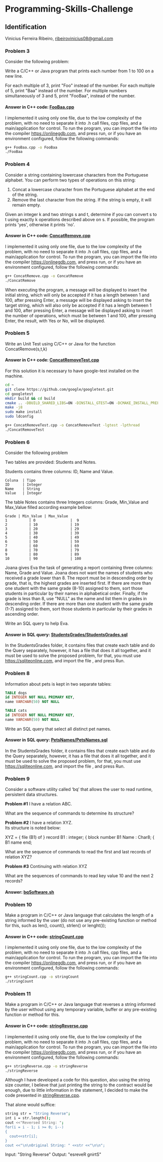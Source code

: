 # Programming-Skills-Challenge

## **Identification**

Vinicius Ferreira Ribeiro, <ribeirovinicius08@gmail.com>

### **Problem 3**

Consider the following problem:

Write a C/C++ or Java program that prints each number from 1 to 100 on a new line.

For each multiple of 3, print "Foo" instead of the number.
For each multiple of 5, print "Baa" instead of the number.
For multiple numbers simultaneously of 3 and 5, print "FooBaa", instead of the number.

#### **Answer in C++ code: [FooBaa.cpp](FooBaa.cpp)**

I implemented it using only one file, due to the low complexity of the problem, with no need to separate it into .h call files, cpp files, and a main/application for control.
To run the program, you can import the file into the compiler https://onlinegdb.com, and press run, or if you have an environment configured, follow the following commands:

``` sh
g++ FooBaa.cpp -o FooBaa
./FooBaa
```

### **Problem 4**

Consider a string containing lowercase characters from the Portuguese alphabet. You can perform two types of operations on this string:
1. Concat a lowercase character from the Portuguese alphabet at the end of the string.
2. Remove the last character from the string. If the string is empty, it will remain empty.

Given an integer k and two strings s and t, determine if you can convert s to t using exactly k operations described above on s. If possible, the program prints 'yes', otherwise it prints 'no'.

#### **Answer in C++ code: [ConcatRemove.cpp](ConcatRemove.cpp)**

I implemented it using only one file, due to the low complexity of the problem, with no need to separate it into .h call files, cpp files, and a main/application for control.
To run the program, you can import the file into the compiler https://onlinegdb.com, and press run, or if you have an environment configured, follow the following commands:

``` sh
g++ ConcatRemove.cpp -o ConcatRemove
./ConcatRemove
```

When executing the program, a message will be displayed to insert the initial string, which will only be accepted if it has a length between 1 and 100, after pressing Enter, a message will be displayed asking to insert the target string, which will also only be accepted if it has a length between 1 and 100, after pressing Enter, a message will be displayed asking to insert the number of operations, which must be between 1 and 100, after pressing Enter, the result, with Yes or No, will be displayed.

### **Problem 5**
Write an Unit Test using C/C++ or Java for the function ConcatRemove(s,t,k)

#### **Answer in C++ code: [ConcatRemoveTest.cpp](ConcatRemoveTest.cpp)**

For this solution it is necessary to have google-test installed on the machine.
``` sh
cd ~
git clone https://github.com/google/googletest.git
cd googletest
mkdir build && cd build
cmake .. -DBUILD_SHARED_LIBS=ON -DINSTALL_GTEST=ON -DCMAKE_INSTALL_PREFIX:PATH=/usr
make -j8
sudo make install
sudo ldconfig
```

``` sh
g++ ConcatRemoveTest.cpp -o ConcatRemoveTest -lgtest -lpthread
./ConcatRemoveTest
```

### **Problem 6**

Consider the following problem

Two tables are provided: Students and Notes.

Students contains three columns: ID, Name and Value.

``` text
Coluna  | Tipo
ID      | Integer
Name    | String
Value   | Integer
```

The table Notes contains three Integers columns: Grade, Min_Value and Max_Value filled according example bellow:

``` text
Grade | Min_Value | Max_Value
1          | 0                |  9
2          | 10               | 19
3          | 20               | 29
4          | 30               | 39
5          | 40               | 49
6          | 50               | 59
7          | 60               | 69
8          | 70               | 79
9          | 80               | 89
10         | 90               | 100    
```

Joana gives Eva the task of generating a report containing three columns: Name, Grade and Value. Joana does not want the names of students who received a grade lower than 8. The report must be in descending order by grade, that is, the highest grades are inserted first. If there are more than one student with the same grade (8-10) assigned to them, sort those students in particular by their names in alphabetical order. Finally, if the grade is less than 8, use "NULL" as the name and list them in grades in descending order. If there are more than one student with the same grade (1-7) assigned to them, sort those students in particular by their grades in ascending order.

Write an SQL query to help Eva.

#### **Answer in SQL query: [StudentsGrades/StudentsGrades.sql](StudentsGrades/StudentsGrades.sql)**

In the StudentsGrades folder, it contains files that create each table and do the Query separately, however, it has a file that does it all together, and it must be used to solve the proposed problem, for that, you must use https://sqliteonline.com, and import the file , and press Run.

### **Problem 8**

Information about pets is kept in two separate tables:

``` sql
TABLE dogs
id INTEGER NOT NULL PRIMARY KEY,
name VARCHAR(50) NOT NULL

TABLE cats
id INTEGER NOT NULL PRIMARY KEY,
name VARCHAR(50) NOT NULL
```

Write an SQL query that select all distinct pet names.

#### **Answer in SQL query: [PetsNames/PetsNames.sql](PetsNames/PetsNames.sql)**

In the StudentsGrades folder, it contains files that create each table and do the Query separately, however, it has a file that does it all together, and it must be used to solve the proposed problem, for that, you must use https://sqliteonline.com, and import the file , and press Run.

### **Problem 9**

Consider a software utility called ‘bq’ that allows the user to read runtime, persistent data structures.

**Problem #1**
I have a relation ABC. 

What are the sequence of commands to determine its structure?

**Problem #2**
I have a relation XYZ.                          
Its structure is noted below:    

XYZ =  { file (B1) of } record
  B1   : integer;     { block number   B1
  Name : Char8;       { B1 name
end;   

What are the sequence of commands to read the first and last records of relation XYZ?

**Problem #3**
Continuing with relation XYZ

What are the sequences of commands to read key value 10 and the next 2 records?

#### **Answer: [bqSoftware.sh](bqSoftware.sh)**

### **Problem 10**

Make a program in C/C++ or Java language that calculates the length of a string informed by the user (do not use any pre-existing function or method for this, such as len(), count(), strlen() or lenght());

#### **Answer in C++ code: [stringCount.cpp](stringCount.cpp)**

I implemented it using only one file, due to the low complexity of the problem, with no need to separate it into .h call files, cpp files, and a main/application for control.
To run the program, you can import the file into the compiler https://onlinegdb.com, and press run, or if you have an environment configured, follow the following commands:

``` sh
g++ stringCount.cpp -o stringCount
./stringCount
```
### **Problem 11**

Make a program in C/C++ or Java language that reverses a string informed by the user without using any temporary variable, buffer or any pre-existing function or method for this.

#### **Answer in C++ code: [stringReverse.cpp](stringReverse.cpp)**

I implemented it using only one file, due to the low complexity of the problem, with no need to separate it into .h call files, cpp files, and a main/application for control.
To run the program, you can import the file into the compiler https://onlinegdb.com, and press run, or if you have an environment configured, follow the following commands:

``` sh
g++ stringReverse.cpp -o stringReverse
./stringReverse
```

Although I have developed a code for this question, also using the string size counter, I believe that just printing the string to the contract would be enough, due to little information in the statement, I decided to make the code presented in [stringReverse.cpp]( stringReverse.cpp).

That alone would suffice:

``` sh
string str = "String Reverse";
int i = str.length();
cout <<"Reversed String: ";
for(i = i - 1; i >= 0; i--)
{
  cout<<str[i];
}
cout <<"\n\nOriginal String: " <<str <<"\n\n";
```

Input: "String Reverse"
Output: "esreveR gnirtS"
